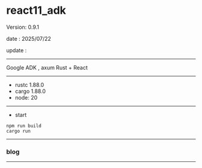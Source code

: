 # react11_adk

 Version: 0.9.1

 date    : 2025/07/22

 update :

***

Google ADK , axum Rust + React

***
* rustc 1.88.0 
* cargo 1.88.0 
* node: 20

***
* start

```
npm run build
cargo run
```

***
### blog


***